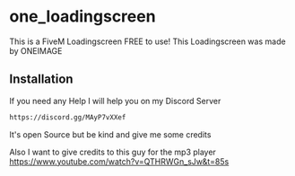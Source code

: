 # one_loadingscreen
This is a FiveM Loadingscreen FREE to use! This Loadingscreen was made by ONEIMAGE

## Installation

If you need any Help I will help you on my Discord Server

```bash
https://discord.gg/MAyP7vXXef
```

It's open Source but be kind and give me some credits


Also I want to give credits to this guy for the mp3 player https://www.youtube.com/watch?v=QTHRWGn_sJw&t=85s

